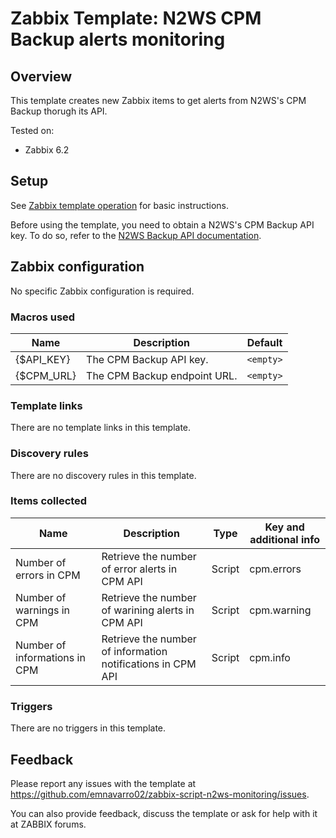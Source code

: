 # Zabbix Template: N2WS CPM Backup alerts monitoring

## Overview

This template creates new Zabbix items to get alerts from N2WS's CPM Backup thorugh its API.

Tested on: 
* Zabbix 6.2

## Setup
See [Zabbix template operation](https://www.zabbix.com/documentation/6.2/manual/config/templates_out_of_the_box/http) for basic instructions.

Before using the template, you need to obtain a N2WS's CPM Backup API key. To do so, refer to the [N2WS Backup API documentation](https://support.n2ws.com/portal/en/kb/articles/cpm-restful-api-guide). 

## Zabbix configuration
No specific Zabbix configuration is required.

### Macros used
| Name       | Description                  | Default   |
|------------|------------------------------|-----------|
| {$API_KEY} | The CPM Backup API key.      | `<empty>` | 
| {$CPM_URL} | The CPM Backup endpoint URL. | `<empty>` |

### Template links
There are no template links in this template.

### Discovery rules
There are no discovery rules in this template.

### Items collected
| Name                      | Description                                       | Type   | Key and additional info |
|---------------------------|---------------------------------------------------|--------|-------------------------|
| Number of errors in CPM   | Retrieve the number of error alerts in CPM API    | Script | cpm.errors              |
| Number of warnings in CPM | Retrieve the number of warining alerts in CPM API | Script | cpm.warning             |
| Number of informations in CPM | Retrieve the number of information notifications in CPM API | Script | cpm.info             |

### Triggers
There are no triggers in this template.

## Feedback
Please report any issues with the template at https://github.com/emnavarro02/zabbix-script-n2ws-monitoring/issues.

You can also provide feedback, discuss the template or ask for help with it at ZABBIX forums.

